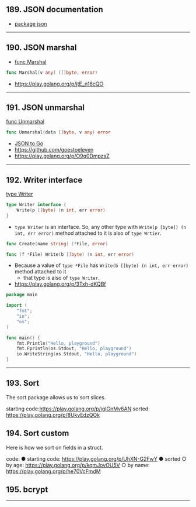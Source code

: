 ## 189. JSON documentation

* [package json](https://pkg.go.dev/encoding/json?utm_source=godoc)

***

## 190. JSON marshal

* [func Marshal](https://pkg.go.dev/encoding/json#Marshal)

```go
func Marshal(v any) ([]byte, error)
```
    
* https://play.golang.org/p/jtE_n16cQO

***

## 191. JSON unmarshal

[func Unmarshal](https://pkg.go.dev/encoding/json#Unmarshal)
```go
func Unmarshal(data []byte, v any) error
```

* [JSON to Go](https://mholt.github.io/json-to-go/)
* https://github.com/goestoeleven
* https://play.golang.org/p/O9q0DmpzsZ

***

## 192. Writer interface

[type Writer](https://pkg.go.dev/io#Writer)
```go
type Writer interface {
    Write(p []byte) (n int, err error)
}
```
* `type Writer` is an interface. So, any other type with `Write(p [byte]) (n int, err error)` method attached to it is also of `type Wrtier`.

```go
func Create(name string) (*File, error)

func (f *File) Write(b []byte) (n int, err error)
```
* Because a value of `type *File` has `Write(b []byte) (n int, err error)` method attached to it
    * that type is also of `type Writer`.
* https://play.golang.org/p/3Txh-dKQBf

```go
package main

import (
	"fmt";
	"io";
	"os";
)

func main() {
	fmt.Println("Hello, playground")
	fmt.Fprintln(os.Stdout, "Hello, playground")
	io.WriteString(os.Stdout, "Hello, playground")
}
```

***

## 193. Sort

The sort package allows us to sort slices.
 
starting code:https://play.golang.org/p/igIGnMv6AN
sorted: https://play.golang.org/p/8UkvEdzQOk

## 194. Sort custom

Here is how we sort on fields in a struct. 

code:
● starting code: https://play.golang.org/p/UhXN-G2FwY
● sorted
	○ by age: https://play.golang.org/p/kqmJovOU5V
	○ by name: https://play.golang.org/p/he70VcFmdM

## 195. bcrypt

***
